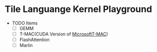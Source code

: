 # Tile Languange Kernel Playground

- TODO Items
    - [ ] GEMM
    - [ ] T-MAC(CUDA Version of [MicrosoftT-MAC](https://github.com/microsoft/T-MAC))
    - [ ] FlashAttention
    - [ ] Marlin
